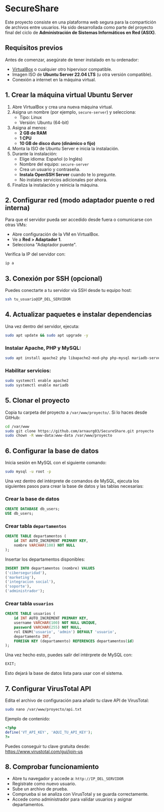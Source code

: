 
# SecureShare

Este proyecto consiste en una plataforma web segura para la compartición de archivos entre usuarios. Ha sido desarrollada como parte del proyecto final del ciclo de **Administración de Sistemas Informáticos en Red (ASIX)**.

## Requisitos previos

Antes de comenzar, asegúrate de tener instalado en tu ordenador:

- [VirtualBox](https://www.virtualbox.org/) o cualquier otro hipervisor compatible.
- Imagen ISO de **Ubuntu Server 22.04 LTS** (u otra versión compatible).
- Conexión a internet en la máquina virtual.

## 1. Crear la máquina virtual Ubuntu Server

1. Abre VirtualBox y crea una nueva máquina virtual.
2. Asigna un nombre (por ejemplo, `secure-server`) y selecciona:
   - Tipo: Linux
   - Versión: Ubuntu (64-bit)
3. Asigna al menos:
   - **2 GB de RAM**
   - **1 CPU**
   - **10 GB de disco duro (dinámico o fijo)**
4. Monta la ISO de Ubuntu Server e inicia la instalación.
5. Durante la instalación:
   - Elige idioma: Español (o Inglés)
   - Nombre del equipo: `secure-server`
   - Crea un usuario y contraseña.
   - **Instala OpenSSH Server** cuando te lo pregunte.
   - No instales servicios adicionales por ahora.
6. Finaliza la instalación y reinicia la máquina.

## 2. Configurar red (modo adaptador puente o red interna)

Para que el servidor pueda ser accedido desde fuera o comunicarse con otras VMs:

- Abre configuración de la VM en VirtualBox.
- Ve a **Red > Adaptador 1**.
- Selecciona "Adaptador puente".

Verifica la IP del servidor con:

```bash
ip a
```

## 3. Conexión por SSH (opcional)

Puedes conectarte a tu servidor vía SSH desde tu equipo host:

```bash
ssh tu_usuario@IP_DEL_SERVIDOR
```

## 4. Actualizar paquetes e instalar dependencias

Una vez dentro del servidor, ejecuta:

```bash
sudo apt update && sudo apt upgrade -y
```

### Instalar Apache, PHP y MySQL:

```bash
sudo apt install apache2 php libapache2-mod-php php-mysql mariadb-server unzip curl git -y
```

### Habilitar servicios:

```bash
sudo systemctl enable apache2
sudo systemctl enable mariadb
```

## 5. Clonar el proyecto

Copia tu carpeta del proyecto a `/var/www/proyecto/`. Si lo haces desde GitHub:

```bash
cd /var/www
sudo git clone https://github.com/arnaurg03/SecureShare.git proyecto
sudo chown -R www-data:www-data /var/www/proyecto
```

## 6. Configurar la base de datos

Inicia sesión en MySQL con el siguiente comando:

```bash
sudo mysql -u root -p
```

Una vez dentro del intérprete de comandos de MySQL, ejecuta los siguientes pasos para crear la base de datos y las tablas necesarias:

### Crear la base de datos

```sql
CREATE DATABASE db_users;
USE db_users;
```

### Crear tabla `departamentos`

```sql
CREATE TABLE departamentos (
    id INT AUTO_INCREMENT PRIMARY KEY,
    nombre VARCHAR(100) NOT NULL
);
```

Insertar los departamentos disponibles:

```sql
INSERT INTO departamentos (nombre) VALUES
('ciberseguridad'),
('marketing'),
('integracion social'),
('soporte'),
('administrador');
```

### Crear tabla `usuarios`

```sql
CREATE TABLE usuarios (
    id INT AUTO_INCREMENT PRIMARY KEY,
    username VARCHAR(100) NOT NULL UNIQUE,
    password VARCHAR(255) NOT NULL,
    rol ENUM('usuario', 'admin') DEFAULT 'usuario',
    departamento INT,
    FOREIGN KEY (departamento) REFERENCES departamentos(id)
);
```

Una vez hecho esto, puedes salir del intérprete de MySQL con:

```sql
EXIT;
```

Esto dejará la base de datos lista para usar con el sistema.

## 7. Configurar VirusTotal API

Edita el archivo de configuración para añadir tu clave API de VirusTotal:

```bash
sudo nano /var/www/proyecto/api.txt
```

Ejemplo de contenido:

```php
<?php
define('VT_API_KEY', 'AQUI_TU_API_KEY');
?>
```

Puedes conseguir tu clave gratuita desde: https://www.virustotal.com/gui/join-us

## 8. Comprobar funcionamiento

- Abre tu navegador y accede a: `http://IP_DEL_SERVIDOR`
- Regístrate como nuevo usuario.
- Sube un archivo de prueba.
- Comprueba si se analiza con VirusTotal y se guarda correctamente.
- Accede como administrador para validar usuarios y asignar departamentos.


